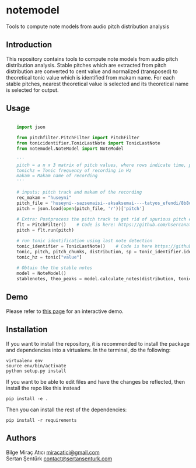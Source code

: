 notemodel
==========
Tools to compute note models from audio pitch distribution analysis

Introduction
------------
This repository contains tools to compute note models from audio pitch distribution analysis. Stable pitches which are extracted from pitch distribution are converted to cent value and normalized (transposed) to theoretical tonic value which is identified from makam name. For each stable pitches, nearest theoretical value is selected and its theoretical name is selected for output. 

Usage
------
```python

    import json
    
    from pitchfilter.PitchFilter import PitchFilter
    from tonicidentifier.TonicLastNote import TonicLastNote
    from notemodel.NoteModel import NoteModel
    
    '''
    pitch = a n x 3 matrix of pitch values, where rows indicate time, pitch and confidence
    tonichz = Tonic frequency of recording in Hz
    makam = Makam name of recording
    '''
    
    # inputs; pitch track and makam of the recording
    rec_makam = "huseyni"
    pitch_file = 'huseyni--sazsemaisi--aksaksemai----tatyos_efendi/8b8d697b-cad9-446e-ad19-5e85a36aa253.json'
    pitch = json.load(open(pitch_file, 'r'))['pitch']
    
    # Extra: Postprocess the pitch track to get rid of spurious pitch estimations and correct octave errors
    flt = PitchFilter()    # Code is here: https://github.com/hsercanatli/pitch-post-filter
    pitch = flt.run(pitch)

    # run tonic identification using last note detection
    tonic_identifier = TonicLastNote()    # Code is here https://github.com/hsercanatli/tonicidentifier_makam
    tonic, pitch, pitch_chunks, distribution, sp = tonic_identifier.identify(pitch)
    tonic_hz = tonic["value"]
    
    # Obtain the the stable notes
    model = NoteModel()
    stablenotes, theo_peaks = model.calculate_notes(distribution, tonic_hz, rec_makam)
```

Demo
------------
Please refer to [this page](https://github.com/miracatici/note_model/blob/master/demo.ipynb) for an interactive demo.


Installation
------------
If you want to install the repository, it is recommended to install the package and dependencies into a virtualenv. In the terminal, do the following:

    virtualenv env
    source env/bin/activate
    python setup.py install

If you want to be able to edit files and have the changes be reflected, then install the repo like this instead

    pip install -e .

Then you can install the rest of the dependencies:

    pip install -r requirements
    
Authors
-------
Bilge Miraç Atıcı	miracatici@gmail.com  
Sertan Şentürk		contact@sertansenturk.com
